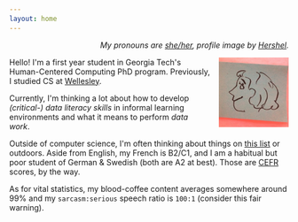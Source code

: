 ```yaml
---
layout: home
---
```


<p style="text-align:right;"><i>My pronouns are <a href="https://pronoun.is/she">she/her</a>, profile image by <a href="https://www.linkedin.com/in/hershel-carbajal-rodriguez-290441151/">Hershel</a>.</i></p>

<img style="padding-left: 15px;padding-bottom: 15px" align="right" width="25%" src="images/arr.jpg">

Hello! I'm a first year student in Georgia Tech's Human-Centered Computing PhD program. Previously, I studied CS at [Wellesley](https://www.wellesley.edu/cs). 

Currently, I'm thinking a lot about how to develop _(critical-) data literacy skills_ in informal learning environments and what it means to perform _data work_.

<!--  These are some words and phrases I can't stop saying right now (please excuse some curious spellings):

<img style="" align="center" width="85%" src="images/word_cloud.jpg"> -->

Outside of computer science, I'm often thinking about things on [this list](https://annabelrothschild.com/personal/art/) or outdoors. Aside from English, my French is B2/C1, and I am a habitual but poor student of  German & Swedish (both are A2 at best). Those are [CEFR](https://en.wikipedia.org/wiki/Common_European_Framework_of_Reference_for_Languages) scores, by the way. 

As for vital statistics, my blood-coffee content averages somewhere around 99% and my `sarcasm:serious` speech ratio is `100:1` (consider this fair warning).


